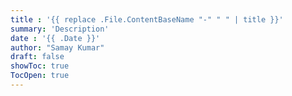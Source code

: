 ```yaml
---
title : '{{ replace .File.ContentBaseName "-" " " | title }}'
summary: 'Description'
date : '{{ .Date }}'
author: "Samay Kumar"
draft: false
showToc: true
TocOpen: true
---
```

